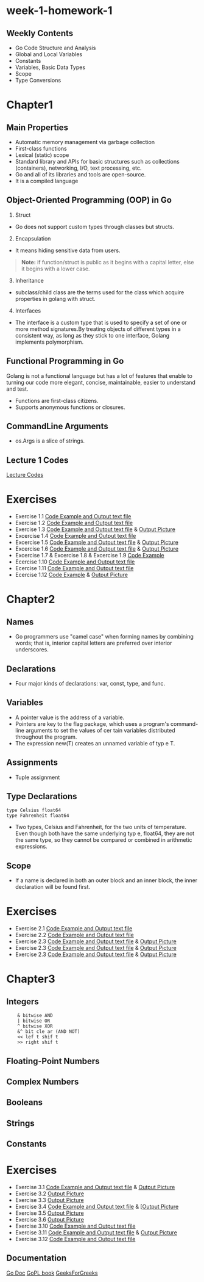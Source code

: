 # week-1-homework-1

## Weekly Contents

- Go Code Structure and Analysis
- Global and Local Variables
- Constants
- Variables, Basic Data Types
- Scope
- Type Conversions

# Chapter1

## Main Properties

- Automatic memory management via garbage collection
- First-class functions
- Lexical (static) scope
- Standard library and APIs for basic structures such as collections (containers), networking, I/O, text processing, etc.
- Go and all of its libraries and tools are open-source.
- It is a compiled language

## Object-Oriented Programming (OOP) in Go
1. Struct
- Go does not support custom types through classes but structs.
2. Encapsulation
- It means hiding sensitive data from users.
> **Note:** if function/struct is public as it begins with a capital letter, else it begins with a lower case.
3. Inheritance
- subclass/child class are the terms used for the class which acquire properties in golang with struct.
4. Interfaces
- The interface is a custom type that is used to specify a set of one or more method signatures.By treating objects of different types in a consistent way, as long as they stick to one interface, Golang implements polymorphism.

## Functional Programming in Go
Golang is not a functional language but has a lot of features that enable to turning our code more elegant, concise, maintainable, easier to understand and test.
- Functions are first-class citizens.
- Supports anonymous functions or closures.

## CommandLine Arguments

- os.Args is a slice of strings.

## Lecture 1 Codes

[Lecture Codes](./code/ch1/greeting)

# Exercises
- Exercise 1.1
    [Code Example and Output text file](./code/ch1/echo)
- Exercise 1.2
    [Code Example and Output text file](./code/ch1/echo2)
- Exercise 1.3
    [Code Example and Output text file](./code/ch1/echo3)   &   [Output Picture](./code/pics/echo3.png) 
- Excercise 1.4
    [Code Example and Output text file](./code/ch1/dup2)
- Excercise 1.5
    [Code Example and Output text file](./code/ch1/lissajous)   &    [Output Picture](./code/pics/lissajouss_green.png)
- Excercise 1.6
    [Code Example and Output text file](./code/ch1/lissajous)   &    [Output Picture](./code/pics/changing_img.png)
- Excercise 1.7 & Excercise 1.8 & Excercise 1.9
    [Code Example](./code/ch1/fetch)
- Ecercise 1.10
    [Code Example and Output text file](./code/ch1/fetch)
- Ecercise 1.11
    [Code Example and Output text file](./code/ch1/fetchall)
- Ecercise 1.12
    [Code Example](./code/ch1/fetch)    &   [Output Picture](./code/pics/cycles=20.png)
# Chapter2

## Names
- Go programmers use "camel case" when forming names by combining words; that is, interior capital letters are preferred over interior underscores.
## Declarations
- Four major kinds of declarations: var, const, type, and func.

## Variables
- A pointer value is the address of a variable.
- Pointers are key to the flag package, which uses a program's command-line arguments to set
the values of cer tain variables distributed throughout the program.
- The expression new(T) creates an unnamed variable of typ e T.

## Assignments
- Tuple assignment
## Type Declarations
    type Celsius float64
    type Fahrenheit float64

- Two types, Celsius and Fahrenheit, for the two units of temperature. Even though both have the same underlying typ e, float64, they are not the same type, so they cannot be compared or combined in arithmetic expressions.

## Scope

- If a name is declared in both an outer block and an inner block, the inner declaration will be found first.

# Exercises
- Exercise 2.1
    [Code Example and Output text file](./code/ch2/cf)
- Exercise 2.2
    [Code Example and Output text file](./code/ch2/meterconv)
- Exercise 2.3
    [Code Example and Output text file](./code/ch2/popcount)   &   [Output Picture](./code/pics/popcountVSlooppopcount.png)
- Exercise 2.3
    [Code Example and Output text file](./code/ch2/popcount)   &   [Output Picture](./code/pics/popcount2.4.png)
- Exercise 2.3
    [Code Example and Output text file](./code/ch2/popcount)   &   [Output Picture](./code/pics/popcount2.5.png)

# Chapter3

## Integers
        & bitwise AND
        | bitwise OR
        ^ bitwise XOR
        &^ bit cle ar (AND NOT)
        << lef t shif t
        >> right shif t
## Floating-Point Numbers
## Complex Numbers
## Booleans
## Strings
## Constants

# Exercises
- Exercise 3.1
    [Code Example and Output text file](./code/ch3/surface) &   [Output Picture](./code/ch3/surface/output1.png)
- Exercise 3.2
    [Output Picture](./code/ch3/surface/output2.png)
- Exercise 3.3
    [Output Picture](./code/ch3/surface/output3.png)
- Exercise 3.4
    [Code Example and Output text file](./code/ch3/surface) &   [[Output Picture](./code/pics/surface_web.png)
- Exercise 3.5
    [Output Picture](./code/pics/web_mandelbrot.png)
- Exercise 3.6
    [Output Picture](./code/pics/web_colored.png)
- Exercise 3.10
    [Code Example and Output text file](./code/ch3/printints)
- Exercise 3.11
    [Code Example and Output text file](./code/ch3/printints)   &   [Output Picture](./code/pics/floating_point.png)
- Exercise 3.12
    [Code Example and Output text file](./code/ch3/printints)

## Documentation

[Go Doc](https://go.dev/doc/)
[GoPL book](https://drive.google.com/file/d/1kvsEfCuOYecBrfy12tTI1kDDbC4e4AVy/view?usp=sharing)
[GeeksForGreeks](www.geeksforgeeks.org/object-oriented-programming-in-golang/)